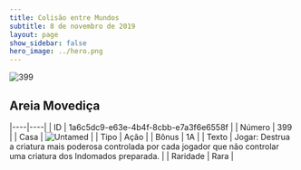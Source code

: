 ```yaml
---
title: Colisão entre Mundos
subtitle: 8 de novembro de 2019
layout: page
show_sidebar: false
hero_image: ../hero.png
---
```


![399](https://cdn.keyforgegame.com/media/card_front/pt/452_399_H4XH483655M3_pt.png)

## Areia Movediça

|----|----|
| ID | 1a6c5dc9-e63e-4b4f-8cbb-e7a3f6e6558f |
| Número | 399 |
| Casa | ![Untamed](https://archonarcana.com/images/thumb/b/bd/Untamed.png/22px-Untamed.png "Indomados") |
| Tipo | Ação |
| Bônus | 1A |
| Texto | Jogar: Destrua a criatura mais poderosa controlada por cada jogador que não controlar uma criatura dos Indomados preparada. |
| Raridade | Rara |
